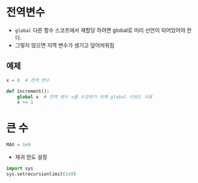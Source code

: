 # 전역변수

- `global` 다른 함수 스코프에서 재할당 하려면 global로 미리 선언이 되어있어야 한다.
- 그렇지 않으면 지역 변수가 생기고 덮어씌워짐

## 예제

```python
x = 0  # 전역 변수

def increment():
    global x  # 전역 변수 x를 수정하기 위해 global 키워드 사용
    x += 1

```

# 큰 수

```python
MAX = 1e9
```

- 재귀 한도 설정

```python
import sys
sys.setrecursionlimit(1e9)
```

